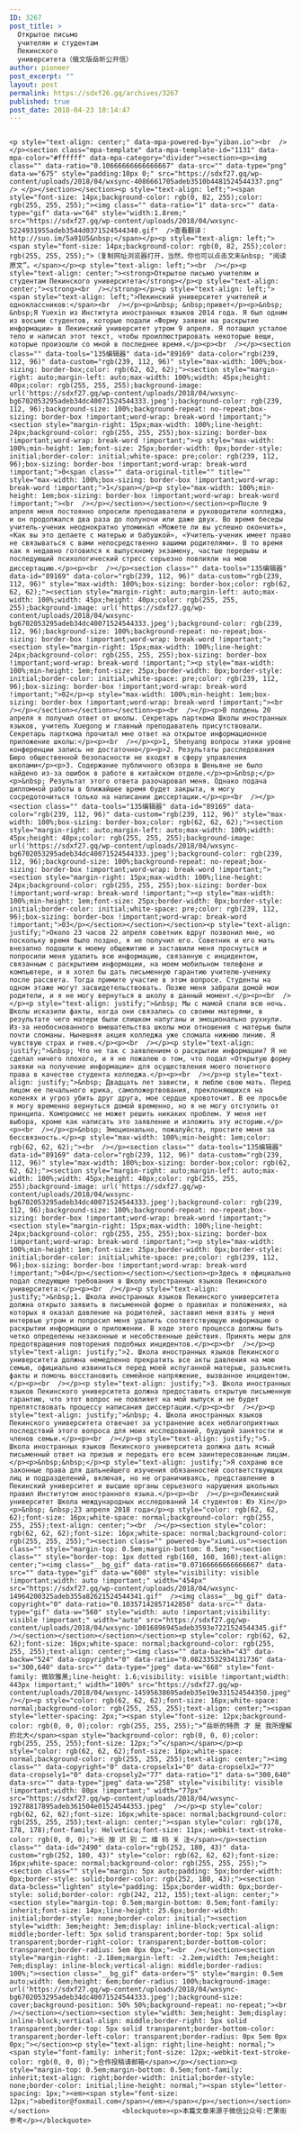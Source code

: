 ```yaml
---
ID: 3267
post_title: >
  Открытое письмо
  учителям и студентам
  Пекинского
  университета（俄文版岳昕公开信）
author: pioneer
post_excerpt: ""
layout: post
permalink: https://sdxf26.gq/archives/3267
published: true
post_date: 2018-04-23 10:14:47
---
```

                                                                                                                  <p style="text-align: center;" data-mpa-powered-by="yiban.io"><br  /></p><section class="mpa-template" data-mpa-template-id="1131" data-mpa-color="#ffffff" data-mpa-category="divider"><section><p><img class="" data-ratio="0.10666666666666667" data-src="" data-type="png" data-w="675" style="padding:10px 0;" src="https://sdxf27.gq/wp-content/uploads/2018/04/wxsync-4086661705adeb3510b4481524544337.png"  /> </p></section></section><p style="text-align: left;"><span style="font-size: 14px;background-color: rgb(0, 82, 255);color: rgb(255, 255, 255);"><img class="" data-ratio="1" data-src="" data-type="gif" data-w="64" style="width:1.8rem;" src="https://sdxf27.gq/wp-content/uploads/2018/04/wxsync-5224931955adeb3544d0371524544340.gif"  />查看翻译：http://suo.im/5a91U5&nbsp;</span></p><p style="text-align: left;"><span style="font-size: 14px;background-color: rgb(0, 82, 255);color: rgb(255, 255, 255);">（复制网址浏览器打开，当然，你也可以点击文末&nbsp; "阅读原文”。</span></p><p style="text-align: left;"><br  /></p><p style="text-align: center;"><strong>Открытое письмо учителям и студентам Пекинского университета</strong></p><p style="text-align: center;"><strong><br  /></strong></p><p style="text-align: left;"><span style="text-align: left;">Пекинский университет учителей и одноклассников:</span><br  /></p><p>&nbsp; &nbsp;привет</p><p>&nbsp; &nbsp;Я Yuexin из Института иностранных языков 2014 года. Я был одним из восьми студентов, которые подали «Форму заявки на раскрытие информации» в Пекинский университет утром 9 апреля. Я потащил усталое тело и написал этот текст, чтобы проиллюстрировать некоторые вещи, которые произошли со мной в последнее время.</p><p><br  /></p><section class="" data-tools="135编辑器" data-id="89169" data-color="rgb(239, 112, 96)" data-custom="rgb(239, 112, 96)" style="max-width: 100%;box-sizing: border-box;color: rgb(62, 62, 62);"><section style="margin-right: auto;margin-left: auto;max-width: 100%;width: 45px;height: 40px;color: rgb(255, 255, 255);background-image: url('https://sdxf27.gq/wp-content/uploads/2018/04/wxsync-bg6702053295adeb34dc40071524544333.jpeg');background-color: rgb(239, 112, 96);background-size: 100%;background-repeat: no-repeat;box-sizing: border-box !important;word-wrap: break-word !important;"><section style="margin-right: 15px;max-width: 100%;line-height: 24px;background-color: rgb(255, 255, 255);box-sizing: border-box !important;word-wrap: break-word !important;"><p style="max-width: 100%;min-height: 1em;font-size: 25px;border-width: 0px;border-style: initial;border-color: initial;white-space: pre;color: rgb(239, 112, 96);box-sizing: border-box !important;word-wrap: break-word !important;">0<span class="" data-original-title="" title="" style="max-width: 100%;box-sizing: border-box !important;word-wrap: break-word !important;">1</span></p><p style="max-width: 100%;min-height: 1em;box-sizing: border-box !important;word-wrap: break-word !important;"><br  /></p></section></section></section><p>После 9 апреля меня постоянно опросили преподаватели и руководители колледжа, и он продолжался два раза до полуночи или даже двух. Во время беседы учитель-ученик неоднократно упоминал «Можете ли вы успешно окончить», «Как вы это делаете с матерью и бабушкой», «Учитель-ученик имеет право не связываться с вами непосредственно вашими родителями». В то время как я недавно готовился к выпускному экзамену, частые перерывы и последующий психологический стресс серьезно повлияли на мою диссертацию.</p><p><br  /></p><section class="" data-tools="135编辑器" data-id="89169" data-color="rgb(239, 112, 96)" data-custom="rgb(239, 112, 96)" style="max-width: 100%;box-sizing: border-box;color: rgb(62, 62, 62);"><section style="margin-right: auto;margin-left: auto;max-width: 100%;width: 45px;height: 40px;color: rgb(255, 255, 255);background-image: url('https://sdxf27.gq/wp-content/uploads/2018/04/wxsync-bg6702053295adeb34dc40071524544333.jpeg');background-color: rgb(239, 112, 96);background-size: 100%;background-repeat: no-repeat;box-sizing: border-box !important;word-wrap: break-word !important;"><section style="margin-right: 15px;max-width: 100%;line-height: 24px;background-color: rgb(255, 255, 255);box-sizing: border-box !important;word-wrap: break-word !important;"><p style="max-width: 100%;min-height: 1em;font-size: 25px;border-width: 0px;border-style: initial;border-color: initial;white-space: pre;color: rgb(239, 112, 96);box-sizing: border-box !important;word-wrap: break-word !important;">02</p><p style="max-width: 100%;min-height: 1em;box-sizing: border-box !important;word-wrap: break-word !important;"><br  /></p></section></section></section><p><br  /></p><p>В полдень 20 апреля я получил ответ от школы. Секретарь парткома Школы иностранных языков, учитель Xuegong и главный преподаватель присутствовали. Секретарь парткома прочитал мне ответ на открытое информационное приложение школы:</p><p><br  /></p><p>1, Shenyang вопросы этики уровне конференции запись не достаточно</p><p>2. Результаты расследования Бюро общественной безопасности не входят в сферу управления школами</p><p>3. Содержание публичного обзора в Шеньяне не было найдено из-за ошибок в работе в китайском отделе.</p><p>&nbsp;</p><p>&nbsp; Результат этого ответа разочаровал меня. Однако подача дипломной работы в ближайшее время будет закрыта, я могу сосредоточиться только на написании диссертации.</p><p><br  /></p><section class="" data-tools="135编辑器" data-id="89169" data-color="rgb(239, 112, 96)" data-custom="rgb(239, 112, 96)" style="max-width: 100%;box-sizing: border-box;color: rgb(62, 62, 62);"><section style="margin-right: auto;margin-left: auto;max-width: 100%;width: 45px;height: 40px;color: rgb(255, 255, 255);background-image: url('https://sdxf27.gq/wp-content/uploads/2018/04/wxsync-bg6702053295adeb34dc40071524544333.jpeg');background-color: rgb(239, 112, 96);background-size: 100%;background-repeat: no-repeat;box-sizing: border-box !important;word-wrap: break-word !important;"><section style="margin-right: 15px;max-width: 100%;line-height: 24px;background-color: rgb(255, 255, 255);box-sizing: border-box !important;word-wrap: break-word !important;"><p style="max-width: 100%;min-height: 1em;font-size: 25px;border-width: 0px;border-style: initial;border-color: initial;white-space: pre;color: rgb(239, 112, 96);box-sizing: border-box !important;word-wrap: break-word !important;">03</p></section></section></section><p style="text-align: justify;">Около 23 часов 22 апреля советник вдруг позвонил мне, но поскольку время было поздно, я не получил его. Советник и его мать внезапно подошли к моему общежитию и заставили меня проснуться и попросили меня удалить всю информацию, связанную с инцидентом, связанным с раскрытием информации, на моем мобильном телефоне и компьютере, и я хотел бы дать письменную гарантию учителю-ученику после рассвета. Тогда примите участие в этом вопросе. Студенты на одном этаже могут засвидетельствовать. Позже меня забрали домой мои родители, и я не могу вернуться в школу в данный момент.</p><p><br  /></p><p style="text-align: justify;">&nbsp; Мы с мамой спали всю ночь. Школы исказили факты, когда они связались со своими матерями, в результате чего матери были слишком напуганы и эмоционально рухнули. Из-за необоснованного вмешательства школы мои отношения с матерью были почти сломаны. Нынешняя акция колледжа уже сломала нижнюю линию. Я чувствую страх и гнев.</p><p><br  /></p><p style="text-align: justify;">&nbsp; Что не так с заявлением о раскрытии информации? Я не сделал ничего плохого, и я не пожалею о том, что подал «Открытую форму заявки на получение информации» для осуществления моего почетного права в качестве студента колледжа.</p><p><br  /></p><p style="text-align: justify;">&nbsp; Двадцать лет зависти, я люблю свою мать. Перед лицом ее печального крика, самопожертвования, преклоняющихся на коленях и угроз убить друг друга, мое сердце кровоточит. В ее просьбе я могу временно вернуться домой временно, но я не могу отступить от принципа. Компромисс не может решить никаких проблем. У меня нет выбора, кроме как написать это заявление и изложить эту историю.</p><p><br  /></p><p>&nbsp; Эмоционально, пожалуйста, простите меня за бессвязность.</p><p style="max-width: 100%;min-height: 1em;color: rgb(62, 62, 62);"><br  /></p><section class="" data-tools="135编辑器" data-id="89169" data-color="rgb(239, 112, 96)" data-custom="rgb(239, 112, 96)" style="max-width: 100%;box-sizing: border-box;color: rgb(62, 62, 62);"><section style="margin-right: auto;margin-left: auto;max-width: 100%;width: 45px;height: 40px;color: rgb(255, 255, 255);background-image: url('https://sdxf27.gq/wp-content/uploads/2018/04/wxsync-bg6702053295adeb34dc40071524544333.jpeg');background-color: rgb(239, 112, 96);background-size: 100%;background-repeat: no-repeat;box-sizing: border-box !important;word-wrap: break-word !important;"><section style="margin-right: 15px;max-width: 100%;line-height: 24px;background-color: rgb(255, 255, 255);box-sizing: border-box !important;word-wrap: break-word !important;"><p style="max-width: 100%;min-height: 1em;font-size: 25px;border-width: 0px;border-style: initial;border-color: initial;white-space: pre;color: rgb(239, 112, 96);box-sizing: border-box !important;word-wrap: break-word !important;">04</p></section></section></section><p>Здесь я официально подал следующие требования в Школу иностранных языков Пекинского университета:</p><p><br  /></p><p style="text-align: justify;">&nbsp;1. Школа иностранных языков Пекинского университета должна открыто заявить в письменной форме о правилах и положениях, на которых я оказал давление на родителей, заставил меня взять у меня интервью утром и попросил меня удалить соответствующую информацию о раскрытии информации о приложении. В ходе этого процесса должны быть четко определены незаконные и несобственные действия. Принять меры для предотвращения повторения подобных инцидентов.</p><p><br  /></p><p style="text-align: justify;">2. Школа иностранных языков Пекинского университета должна немедленно прекратить все акты давления на мою семью, официально извиниться перед моей испуганной матерью, разъяснить факты и помочь восстановить семейное напряжение, вызванное инцидентом.</p><p><br  /></p><p style="text-align: justify;">3. Школа иностранных языков Пекинского университета должна предоставить открытую письменную гарантию, что этот вопрос не повлияет на мой выпуск и не будет препятствовать процессу написания диссертации.</p><p><br  /></p><p style="text-align: justify;">&nbsp; 4. Школа иностранных языков Пекинского университета отвечает за устранение всех неблагоприятных последствий этого вопроса для моих исследований, будущей занятости и членов семьи.</p><p><br  /></p><p style="text-align: justify;">5. Школа иностранных языков Пекинского университета должна дать ясный письменный ответ на призыв и передать его всем заинтересованным лицам.</p><p>&nbsp;&nbsp;</p><p style="text-align: justify;">Я сохраню все законные права для дальнейшего изучения обязанностей соответствующих лиц и подразделений, включая, но не ограничиваясь, представление в Пекинский университет и высшие органы серьезного нарушения школьных правил Институтом иностранного языка.</p><p><br  /></p><p>Пекинский университет Школа международных исследований 14 студентов: Юэ Xin</p><p>&nbsp; &nbsp;23 апреля 2018 года</p><p style="color: rgb(62, 62, 62);font-size: 16px;white-space: normal;background-color: rgb(255, 255, 255);text-align: center;"><br  /></p><section style="color: rgb(62, 62, 62);font-size: 16px;white-space: normal;background-color: rgb(255, 255, 255);"><section class="" powered-by="xiumi.us"><section class="" style="margin-top: 0.5em;margin-bottom: 0.5em;"><section class="" style="border-top: 1px dotted rgb(160, 160, 160);text-align: center;"><img class="__bg_gif" data-ratio="0.07166666666666667" data-src="" data-type="gif" data-w="600" style="visibility: visible !important;width: auto !important;" width="454px" src="https://sdxf27.gq/wp-content/uploads/2018/04/wxsync-14964200325adeb355a82621524544341.gif"  /><img class="__bg_gif" data-copyright="0" data-ratio="0.10357142857142858" data-src="" data-type="gif" data-w="560" style="width: auto !important;visibility: visible !important;" width="auto" src="https://sdxf27.gq/wp-content/uploads/2018/04/wxsync-10016896945adeb3593e7221524544345.gif"  /></section></section></section></section><p style="color: rgb(62, 62, 62);font-size: 16px;white-space: normal;background-color: rgb(255, 255, 255);text-align: center;"><img class="" data-backh="43" data-backw="524" data-copyright="0" data-ratio="0.08233532934131736" data-s="300,640" data-src="" data-type="jpeg" data-w="668" style="font-family: 微软雅黑;line-height: 1.6;visibility: visible !important;width: 443px !important;" width="100%" src="https://sdxf27.gq/wp-content/uploads/2018/04/wxsync-14595638695adeb35e19e331524544350.jpeg"  /></p><p style="color: rgb(62, 62, 62);font-size: 16px;white-space: normal;background-color: rgb(255, 255, 255);text-align: center;"><span style="letter-spacing: 2px;"><span style="font-size: 12px;background-color: rgb(0, 0, 0);color: rgb(255, 255, 255);">“岳昕的特质 才 是 我所理解的北大</span><span style="background-color: rgb(0, 0, 0);color: rgb(255, 255, 255);font-size: 12px;">”</span></span></p><p style="color: rgb(62, 62, 62);font-size: 16px;white-space: normal;background-color: rgb(255, 255, 255);text-align: center;"><img class="" data-copyright="0" data-cropselx1="0" data-cropselx2="77" data-cropsely1="0" data-cropsely2="77" data-ratio="1" data-s="300,640" data-src="" data-type="jpeg" data-w="258" style="visibility: visible !important;width: 80px !important;" width="77px" src="https://sdxf27.gq/wp-content/uploads/2018/04/wxsync-19278817895adeb361504e01524544353.jpeg"  /></p><p style="color: rgb(62, 62, 62);font-size: 16px;white-space: normal;background-color: rgb(255, 255, 255);text-align: center;"><span style="color: rgb(178, 178, 178);font-family: Helvetica;font-size: 11px;-webkit-text-stroke-color: rgb(0, 0, 0);">长 按 识 别 二 维 码 关 注</span></p><section class="" data-id="2490" data-color="rgb(252, 180, 43)" data-custom="rgb(252, 180, 43)" style="color: rgb(62, 62, 62);font-size: 16px;white-space: normal;background-color: rgb(255, 255, 255);"><section class="" style="margin: 5px auto;padding: 5px;border-width: 0px;border-style: solid;border-color: rgb(252, 180, 43);"><section data-bcless="lighten" style="padding: 15px;border-width: 0px;border-style: solid;border-color: rgb(242, 212, 155);text-align: center;"><section style="margin-top: 0.5em;margin-bottom: 0.5em;font-family: inherit;font-size: 14px;line-height: 25.6px;border-width: initial;border-style: none;border-color: initial;"><section style="width: 3em;height: 3em;display: inline-block;vertical-align: middle;border-left: 5px solid transparent;border-top: 5px solid transparent;border-right-color: transparent;border-bottom-color: transparent;border-radius: 5em 0px 0px;"><br  /></section><section style="margin-right: -2.18em;margin-left: -2.2em;width: 7em;height: 7em;display: inline-block;vertical-align: middle;border-radius: 100%;"><section class="__bg_gif" data-order="5" style="margin: 0.5em auto;width: 6em;height: 6em;border-radius: 100%;background-image: url('https://sdxf27.gq/wp-content/uploads/2018/04/wxsync-bg6702053295adeb34dc40071524544333.jpeg');background-size: cover;background-position: 50% 50%;background-repeat: no-repeat;"><br  /></section></section><section style="width: 3em;height: 3em;display: inline-block;vertical-align: middle;border-right: 5px solid transparent;border-top: 5px solid transparent;border-bottom-color: transparent;border-left-color: transparent;border-radius: 0px 5em 0px 0px;"></section><p style="text-align: right;line-height: normal;"><span style="font-family: inherit;font-size: 12px;-webkit-text-stroke-color: rgb(0, 0, 0);">合作投稿请邮箱</span></p></section><p style="margin-top: 0.5em;margin-bottom: 0.5em;font-family: inherit;text-align: right;border-width: initial;border-style: none;border-color: initial;line-height: normal;"><span style="letter-spacing: 1px;"><em><span style="font-size: 12px;">abeditor@foxmail.com</span></em></span></p></section></section></section>                  <blockquote><p>本篇文章来源于微信公众号:芒果街参考</p></blockquote>